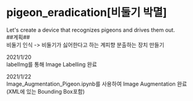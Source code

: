 # pigeon_eradication[비둘기 박멸]
Let's create a device that recognizes pigeons and drives them out.  
##계획##  
비둘기 인식 -> 비둘기가 싫어한다고 하는 계피향 분출하는 장치 만들기  

2021/1/20  
labelImg를 통해 Image Labelling 완료

2021/1/22  
Image_Augmentation_Pigeon.ipynb를 사용하여 Image Augmentation 완료 (XML에 있는 Bounding Box포함)  
